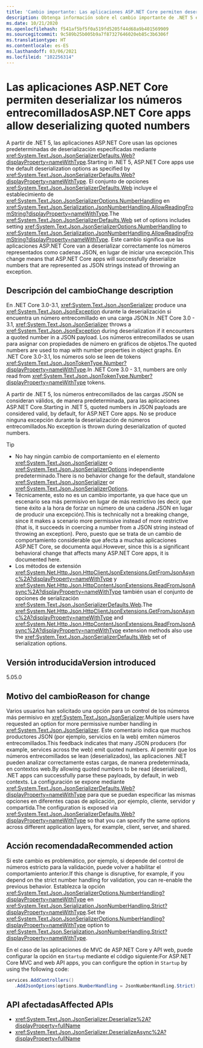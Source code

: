 ```yaml
---
title: 'Cambio importante: Las aplicaciones ASP.NET Core permiten deserializar los números entrecomillados'
description: Obtenga información sobre el cambio importante de .NET 5 en las bibliotecas básicas de .NET donde las aplicaciones ASP.NET Core deserializarán correctamente los números representados como cadenas JSON, en lugar de iniciar una excepción.
ms.date: 10/21/2020
ms.openlocfilehash: f541af5bf5f0a519fd5205f44d68a9b401569909
ms.sourcegitcommit: 9c589b25b005b9a7f87327646020eb85c3b6306f
ms.translationtype: HT
ms.contentlocale: es-ES
ms.lasthandoff: 03/06/2021
ms.locfileid: "102256314"
---
```

# <a name="aspnet-core-apps-allow-deserializing-quoted-numbers"></a><span data-ttu-id="86a2b-103">Las aplicaciones ASP.NET Core permiten deserializar los números entrecomillados</span><span class="sxs-lookup"><span data-stu-id="86a2b-103">ASP.NET Core apps allow deserializing quoted numbers</span></span>

<span data-ttu-id="86a2b-104">A partir de .NET 5, las aplicaciones ASP.NET Core usan las opciones predeterminadas de deserialización especificadas mediante <xref:System.Text.Json.JsonSerializerDefaults.Web?displayProperty=nameWithType>.</span><span class="sxs-lookup"><span data-stu-id="86a2b-104">Starting in .NET 5, ASP.NET Core apps use the default deserialization options as specified by <xref:System.Text.Json.JsonSerializerDefaults.Web?displayProperty=nameWithType>.</span></span> <span data-ttu-id="86a2b-105">El conjunto de opciones <xref:System.Text.Json.JsonSerializerDefaults.Web> incluye el establecimiento de <xref:System.Text.Json.JsonSerializerOptions.NumberHandling> en <xref:System.Text.Json.Serialization.JsonNumberHandling.AllowReadingFromString?displayProperty=nameWithType>.</span><span class="sxs-lookup"><span data-stu-id="86a2b-105">The <xref:System.Text.Json.JsonSerializerDefaults.Web> set of options includes setting <xref:System.Text.Json.JsonSerializerOptions.NumberHandling> to <xref:System.Text.Json.Serialization.JsonNumberHandling.AllowReadingFromString?displayProperty=nameWithType>.</span></span> <span data-ttu-id="86a2b-106">Este cambio significa que las aplicaciones ASP.NET Core van a deserializar correctamente los números representados como cadenas JSON, en lugar de iniciar una excepción.</span><span class="sxs-lookup"><span data-stu-id="86a2b-106">This change means that ASP.NET Core apps will successfully deserialize numbers that are represented as JSON strings instead of throwing an exception.</span></span>

## <a name="change-description"></a><span data-ttu-id="86a2b-107">Descripción del cambio</span><span class="sxs-lookup"><span data-stu-id="86a2b-107">Change description</span></span>

<span data-ttu-id="86a2b-108">En .NET Core 3.0-3.1, <xref:System.Text.Json.JsonSerializer> produce una <xref:System.Text.Json.JsonException> durante la deserialización si encuentra un número entrecomillado en una carga JSON.</span><span class="sxs-lookup"><span data-stu-id="86a2b-108">In .NET Core 3.0 - 3.1, <xref:System.Text.Json.JsonSerializer> throws a <xref:System.Text.Json.JsonException> during deserialization if it encounters a quoted number in a JSON payload.</span></span> <span data-ttu-id="86a2b-109">Los números entrecomillados se usan para asignar con propiedades de número en gráficos de objetos.</span><span class="sxs-lookup"><span data-stu-id="86a2b-109">The quoted numbers are used to map with number properties in object graphs.</span></span> <span data-ttu-id="86a2b-110">En .NET Core 3.0-3.1, los números solo se leen de tokens <xref:System.Text.Json.JsonTokenType.Number?displayProperty=nameWithType>.</span><span class="sxs-lookup"><span data-stu-id="86a2b-110">In .NET Core 3.0 - 3.1, numbers are only read from <xref:System.Text.Json.JsonTokenType.Number?displayProperty=nameWithType> tokens.</span></span>

<span data-ttu-id="86a2b-111">A partir de .NET 5, los números entrecomillados de las cargas JSON se consideran válidos, de manera predeterminada, para las aplicaciones ASP.NET Core.</span><span class="sxs-lookup"><span data-stu-id="86a2b-111">Starting in .NET 5, quoted numbers in JSON payloads are considered valid, by default, for ASP.NET Core apps.</span></span> <span data-ttu-id="86a2b-112">No se produce ninguna excepción durante la deserialización de números entrecomillados.</span><span class="sxs-lookup"><span data-stu-id="86a2b-112">No exception is thrown during deserialization of quoted numbers.</span></span>

> [!TIP]
>
> - <span data-ttu-id="86a2b-113">No hay ningún cambio de comportamiento en el elemento <xref:System.Text.Json.JsonSerializer> o <xref:System.Text.Json.JsonSerializerOptions> independiente predeterminado.</span><span class="sxs-lookup"><span data-stu-id="86a2b-113">There is no behavior change for the default, standalone <xref:System.Text.Json.JsonSerializer> or <xref:System.Text.Json.JsonSerializerOptions>.</span></span>
> - <span data-ttu-id="86a2b-114">Técnicamente, esto no es un cambio importante, ya que hace que un escenario sea más permisivo en lugar de más restrictivo (es decir, que tiene éxito a la hora de forzar un número de una cadena JSON en lugar de producir una excepción).</span><span class="sxs-lookup"><span data-stu-id="86a2b-114">This is technically not a breaking change, since it makes a scenario more permissive instead of more restrictive (that is, it succeeds in coercing a number from a JSON string instead of throwing an exception).</span></span> <span data-ttu-id="86a2b-115">Pero, puesto que se trata de un cambio de comportamiento considerable que afecta a muchas aplicaciones ASP.NET Core, se documenta aquí.</span><span class="sxs-lookup"><span data-stu-id="86a2b-115">However, since this is a significant behavioral change that affects many ASP.NET Core apps, it is documented here.</span></span>
> - <span data-ttu-id="86a2b-116">Los métodos de extensión <xref:System.Net.Http.Json.HttpClientJsonExtensions.GetFromJsonAsync%2A?displayProperty=nameWithType> y <xref:System.Net.Http.Json.HttpContentJsonExtensions.ReadFromJsonAsync%2A?displayProperty=nameWithType> también usan el conjunto de opciones de serialización <xref:System.Text.Json.JsonSerializerDefaults.Web>.</span><span class="sxs-lookup"><span data-stu-id="86a2b-116">The <xref:System.Net.Http.Json.HttpClientJsonExtensions.GetFromJsonAsync%2A?displayProperty=nameWithType> and <xref:System.Net.Http.Json.HttpContentJsonExtensions.ReadFromJsonAsync%2A?displayProperty=nameWithType> extension methods also use the <xref:System.Text.Json.JsonSerializerDefaults.Web> set of serialization options.</span></span>

## <a name="version-introduced"></a><span data-ttu-id="86a2b-117">Versión introducida</span><span class="sxs-lookup"><span data-stu-id="86a2b-117">Version introduced</span></span>

<span data-ttu-id="86a2b-118">5.0</span><span class="sxs-lookup"><span data-stu-id="86a2b-118">5.0</span></span>

## <a name="reason-for-change"></a><span data-ttu-id="86a2b-119">Motivo del cambio</span><span class="sxs-lookup"><span data-stu-id="86a2b-119">Reason for change</span></span>

<span data-ttu-id="86a2b-120">Varios usuarios han solicitado una opción para un control de los números más permisivo en <xref:System.Text.Json.JsonSerializer>.</span><span class="sxs-lookup"><span data-stu-id="86a2b-120">Multiple users have requested an option for more permissive number handling in <xref:System.Text.Json.JsonSerializer>.</span></span> <span data-ttu-id="86a2b-121">Este comentario indica que muchos productores JSON (por ejemplo, servicios en la web) emiten números entrecomillados.</span><span class="sxs-lookup"><span data-stu-id="86a2b-121">This feedback indicates that many JSON producers (for example, services across the web) emit quoted numbers.</span></span> <span data-ttu-id="86a2b-122">Al permitir que los números entrecomillados se lean (deserializados), las aplicaciones .NET pueden analizar correctamente estas cargas, de manera predeterminada, en contextos web.</span><span class="sxs-lookup"><span data-stu-id="86a2b-122">By allowing quoted numbers to be read (deserialized), .NET apps can successfully parse these payloads, by default, in web contexts.</span></span> <span data-ttu-id="86a2b-123">La configuración se expone mediante <xref:System.Text.Json.JsonSerializerDefaults.Web?displayProperty=nameWithType> para que se puedan especificar las mismas opciones en diferentes capas de aplicación, por ejemplo, cliente, servidor y compartida.</span><span class="sxs-lookup"><span data-stu-id="86a2b-123">The configuration is exposed via <xref:System.Text.Json.JsonSerializerDefaults.Web?displayProperty=nameWithType> so that you can specify the same options across different application layers, for example, client, server, and shared.</span></span>

## <a name="recommended-action"></a><span data-ttu-id="86a2b-124">Acción recomendada</span><span class="sxs-lookup"><span data-stu-id="86a2b-124">Recommended action</span></span>

<span data-ttu-id="86a2b-125">Si este cambio es problemático, por ejemplo, si depende del control de números estricto para la validación, puede volver a habilitar el comportamiento anterior.</span><span class="sxs-lookup"><span data-stu-id="86a2b-125">If this change is disruptive, for example, if you depend on the strict number handling for validation, you can re-enable the previous behavior.</span></span> <span data-ttu-id="86a2b-126">Establezca la opción <xref:System.Text.Json.JsonSerializerOptions.NumberHandling?displayProperty=nameWithType> en <xref:System.Text.Json.Serialization.JsonNumberHandling.Strict?displayProperty=nameWithType>.</span><span class="sxs-lookup"><span data-stu-id="86a2b-126">Set the <xref:System.Text.Json.JsonSerializerOptions.NumberHandling?displayProperty=nameWithType> option to <xref:System.Text.Json.Serialization.JsonNumberHandling.Strict?displayProperty=nameWithType>.</span></span>

<span data-ttu-id="86a2b-127">En el caso de las aplicaciones de MVC de ASP.NET Core y API web, puede configurar la opción en `Startup` mediante el código siguiente:</span><span class="sxs-lookup"><span data-stu-id="86a2b-127">For ASP.NET Core MVC and web API apps, you can configure the option in `Startup` by using the following code:</span></span>

```csharp
services.AddControllers()
   .AddJsonOptions(options.NumberHandling = JsonNumberHandling.Strict);
```

## <a name="affected-apis"></a><span data-ttu-id="86a2b-128">API afectadas</span><span class="sxs-lookup"><span data-stu-id="86a2b-128">Affected APIs</span></span>

- <xref:System.Text.Json.JsonSerializer.Deserialize%2A?displayProperty=fullName>
- <xref:System.Text.Json.JsonSerializer.DeserializeAsync%2A?displayProperty=fullName>

<!--

### Affected APIs

- `Overload:System.Text.Json.JsonSerializer.Deserialize`
- `Overload:System.Text.Json.JsonSerializer.DeserializeAsync`

### Category

- ASP.NET Core
- Serialization

-->
